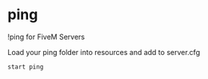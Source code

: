 # ping
!ping for FiveM Servers

Load your ping folder into resources and add to server.cfg 

    start ping
    
 
